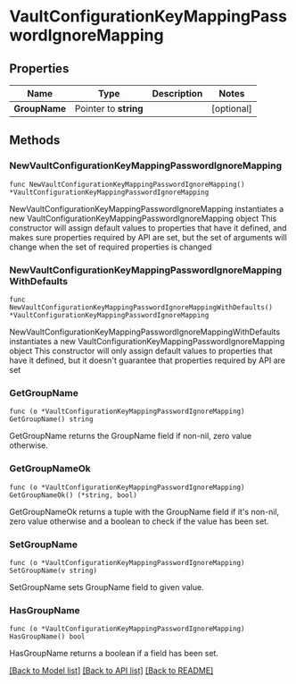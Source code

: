 # VaultConfigurationKeyMappingPasswordIgnoreMapping

## Properties

Name | Type | Description | Notes
------------ | ------------- | ------------- | -------------
**GroupName** | Pointer to **string** |  | [optional] 

## Methods

### NewVaultConfigurationKeyMappingPasswordIgnoreMapping

`func NewVaultConfigurationKeyMappingPasswordIgnoreMapping() *VaultConfigurationKeyMappingPasswordIgnoreMapping`

NewVaultConfigurationKeyMappingPasswordIgnoreMapping instantiates a new VaultConfigurationKeyMappingPasswordIgnoreMapping object
This constructor will assign default values to properties that have it defined,
and makes sure properties required by API are set, but the set of arguments
will change when the set of required properties is changed

### NewVaultConfigurationKeyMappingPasswordIgnoreMappingWithDefaults

`func NewVaultConfigurationKeyMappingPasswordIgnoreMappingWithDefaults() *VaultConfigurationKeyMappingPasswordIgnoreMapping`

NewVaultConfigurationKeyMappingPasswordIgnoreMappingWithDefaults instantiates a new VaultConfigurationKeyMappingPasswordIgnoreMapping object
This constructor will only assign default values to properties that have it defined,
but it doesn't guarantee that properties required by API are set

### GetGroupName

`func (o *VaultConfigurationKeyMappingPasswordIgnoreMapping) GetGroupName() string`

GetGroupName returns the GroupName field if non-nil, zero value otherwise.

### GetGroupNameOk

`func (o *VaultConfigurationKeyMappingPasswordIgnoreMapping) GetGroupNameOk() (*string, bool)`

GetGroupNameOk returns a tuple with the GroupName field if it's non-nil, zero value otherwise
and a boolean to check if the value has been set.

### SetGroupName

`func (o *VaultConfigurationKeyMappingPasswordIgnoreMapping) SetGroupName(v string)`

SetGroupName sets GroupName field to given value.

### HasGroupName

`func (o *VaultConfigurationKeyMappingPasswordIgnoreMapping) HasGroupName() bool`

HasGroupName returns a boolean if a field has been set.


[[Back to Model list]](../README.md#documentation-for-models) [[Back to API list]](../README.md#documentation-for-api-endpoints) [[Back to README]](../README.md)


